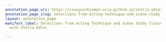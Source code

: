 ```yaml
---
annotation_page_uri: https://caseywinkleman-ucla.github.io/stella-adler/annotations/selections-from-acting-technique-and-scene-study-classes-and-interview-with-stella-adler-canvas-1-student-expression.json
annotation_page_slug: selections-from-acting-technique-and-scene-study-classes-and-interview-with-stella-adler-canvas-1-student-expression
layout: annotation_page
manifest_label: Selections from Acting Technique and Scene Study Classes, and Interview
  with Stella Adler

---
```

